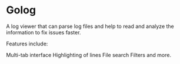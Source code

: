 # Golog
A log viewer that can parse log files and help to read and analyze the information to fix issues faster.

Features include:

Multi-tab interface
Highlighting of lines
File search
Filters
and more.
